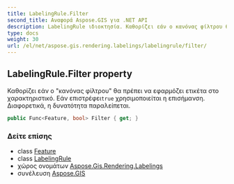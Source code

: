 ```yaml
---
title: LabelingRule.Filter
second_title: Αναφορά Aspose.GIS για .NET API
description: LabelingRule ιδιοκτησία. Καθορίζει εάν ο κανόνας φίλτρου θα πρέπει να εφαρμόζει ετικέτα στο χαρακτηριστικό. Εάν επιστρέφειtrue χρησιμοποιείται η επισήμανση. Διαφορετικά η δυνατότητα παραλείπεται.
type: docs
weight: 30
url: /el/net/aspose.gis.rendering.labelings/labelingrule/filter/
---
```

## LabelingRule.Filter property

Καθορίζει εάν ο "κανόνας φίλτρου" θα πρέπει να εφαρμόζει ετικέτα στο χαρακτηριστικό. Εάν επιστρέφει`true` χρησιμοποιείται η επισήμανση. Διαφορετικά, η δυνατότητα παραλείπεται.

```csharp
public Func<Feature, bool> Filter { get; }
```

### Δείτε επίσης

* class [Feature](../../../aspose.gis/feature/)
* class [LabelingRule](../)
* χώρος ονομάτων [Aspose.Gis.Rendering.Labelings](../../labelingrule/)
* συνέλευση [Aspose.GIS](../../../)


